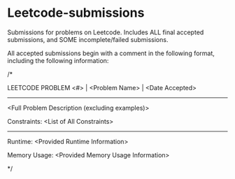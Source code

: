 # Leetcode-submissions
Submissions for problems on Leetcode. Includes ALL final accepted submissions, and SOME incomplete/failed submissions.

All accepted submissions begin with a comment in the following format, including the following information:


/*

LEETCODE PROBLEM <#> | \<Problem Name> | \<Date Accepted>

**************************************************************************************************

<Full Problem Description (excluding examples)>
 
  
  
Constraints:
\<List of All Constraints>

**************************************************************************************************

Runtime: \<Provided Runtime Information>

Memory Usage: \<Provided Memory Usage Information>

*/

  
